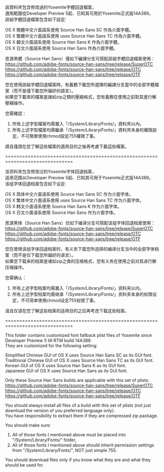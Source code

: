 該資料夾包含修改過的Yosemite字體回退檔案，<br>
適用範圍從Developer Preview 5起、已知其可用於Yosemite正式版14A389。<br>
該組字體回退檔案包含如下設定:<br>

OS X 簡體中文介面語系使用 Source Han Sans SC 作為介面字體。<br>
OS X 繁體中文介面語系使用 uses Source Han Sans TC 作為介面字體。<br>
OS X 韓文介面語系使用 Source Han Sans K 作為介面字體。<br>
OS X 日文介面語系使用 Source Han Sans 作為介面字體。<br>

思源黑體（Source Han Sans）僅如下編譯分支可搭配該組字體回退檔案使用：<br>
https://github.com/adobe-fonts/source-han-sans/tree/release/SuperOTC <br>
https://github.com/adobe-fonts/source-han-sans/tree/release/OTC <br>
https://github.com/adobe-fonts/source-han-sans/tree/release/OTF <br>

您在使用該組字體回退檔案時，有義務下載您所選擇的編譯分支當中的全部字體檔案（而不是僅下載您所偏好的語言）。<br>
如果您下載來的檔案是諸如zip之類的壓縮格式，您有義務在使用之前對其進行解壓縮操作。<br>

您需確認：<br>
1. 所有上述字型檔案均需置入「/System/Library/Fonts/」資料夾以內。<br>
2. 所有上述字型檔案均需繼承「/System/Library/Fonts/」資料夾本身的權限設定，不可簡單使用chmod設定755權限了事。<br>

請且僅請在您了解這些檔案的適用目的之後再考慮下載這些檔案。<br>

==============================================================================<br>

该资料夹包含修改过的Yosemite字体回退档案，<br>
适用范围从Developer Preview 5起、已知其可用于Yosemite正式版14A389。<br>
该组字体回退档案包含如下设定:<br>

OS X 简体中文介面语系使用 Source Han Sans SC 作为介面字体。<br>
OS X 繁体中文介面语系使用 uses Source Han Sans TC 作为介面字体。<br>
OS X 韩文介面语系使用 Source Han Sans K 作为介面字体。<br>
OS X 日文介面语系使用 Source Han Sans 作为介面字体。<br>

思源黑体（Source Han Sans）仅如下编译分支可搭配该组字体回退档案使用：<br>
https://github.com/adobe-fonts/source-han-sans/tree/release/SuperOTC <br>
https://github.com/adobe-fonts/source-han-sans/tree/release/OTC <br>
https://github.com/adobe-fonts/source-han-sans/tree/release/OTF <br>

您在使用该组字体回退档案时，有义务下载您所选择的编译分支当中的全部字体档案（而不是仅下载您所偏好的语言）。<br>
如果您下载来的档案是诸如zip之类的压缩格式，您有义务在使用之前对其进行解压缩操作。<br>

您需确认：<br>
1. 所有上述字型档案均需置入「/System/Library/Fonts/」资料夹以内。<br>
2. 所有上述字型档案均需继承「/System/Library/Fonts/」资料夹本身的权限设定，不可简单使用chmod设定755权限了事。<br>

请且仅请在您了解这些档案的适用目的之后再考虑下载这些档案。<br>

==============================================================================<br>

This folder contains customized font fallback plist files of Yosemite since Developer Preview 5 till RTM build 14A389.<br>
They are customized for the following setting:<br>

Simplified Chinese GUI of OS X uses Source Han Sans SC as its GUI font.<br>
Traditional Chinese GUI of OS X uses Source Han Sans TC as its GUI font.<br>
Korean GUI of OS X uses Source Han Sans K as its GUI font.<br>
Japanese GUI of OS X uses Source Han Sans as its GUI font.

Only these Source Han Sans builds are applicable with this set of plists:<br>
https://github.com/adobe-fonts/source-han-sans/tree/release/SuperOTC <br>
https://github.com/adobe-fonts/source-han-sans/tree/release/OTC <br>
https://github.com/adobe-fonts/source-han-sans/tree/release/OTF <br>

You should always install all files of a build with this set of plists (not just download the version of you preferred language only).<br>
You have responsibility to extract them if they are compressed zip package.<br>

You should make sure:<br>
1. All of those fonts I mentioned above must be placed into "/System/Library/Fonts/" folder,<br>
2. All of those fonts I mentioned above should inherit permission settings from "/System/Library/Fonts/", NOT just simple 755.<br>

You should download files only if you know what they are and what they should be used for.<br>

